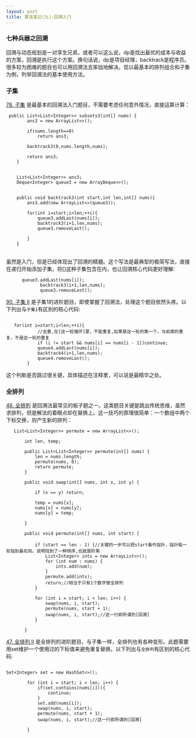 ```yaml
---
layout: post
title: 算法笔记(九):回溯入门
---
```


### 七种兵器之回溯
回溯与动态规划是一对孪生兄弟，或者可以这么说，dp是找出最优的成本与收益的方案，回溯是执行这个方案。换句话说，dp是项目经理，backtrack是程序员。很多较为困难的题目也可以用回溯法去笨拙地解决。现以最基本的排列组合和子集为例，列举回溯法的基本使用方法。



### 子集

[78. 子集](https://leetcode-cn.com/problems/subsets/) 是最基本的回溯法入门题目，不需要考虑任何意外情况，直接运算计算：<br>
```
 public List<List<Integer>> subsets3(int[] nums) {
        ans3 = new ArrayList<>();

        if(nums.length==0)
            return ans3;

        backtrack3(0,nums.length,nums);

        return ans3;
    }


    List<List<Integer>> ans3;
    Deque<Integer> queue3 = new ArrayDeque<>();


    public void backtrack3(int start,int len,int[] nums){
        ans3.add(new ArrayList<>(queue3));

        for(int i=start;i<len;++i){
            queue3.addLast(nums[i]);    
            backtrack3(i+1,len,nums);
            queue3.removeLast();

        }
    }
```
<br>
虽然是入门，但是已经体现出了回溯的精髓。这个写法是最典型的极简写法，直接在递归开始添加子集，将[]这种子集包含在内，也让回溯核心代码更好理解:

```
      queue3.addLast(nums[i]);    
             backtrack3(i+1,len,nums);
             queue3.removeLast();
```


[90. 子集 II](https://leetcode-cn.com/problems/subsets-ii/) 是子集1的进阶题目，即使掌握了回溯法，处理这个题目依然头疼。以下列出与`子集1`有区别的核心代码:

```

   for(int i=start;i<len;++i){
            //去重,在[这一轮循环]里，不能重复,如果是这一轮的第一个，与前面的重复，不是这一轮的重复
            if (i != start && nums[i] == nums[i - 1])continue;
            queue4.addLast(nums[i]);
            backtrack4(i+1,len,nums);
            queue4.removeLast();
        }

```
这个判断是否跳过很关键，具体描述在注释里，可以说是最精华之处。



### 全排列
[46. 全排列](https://leetcode-cn.com/problems/permutations/) 是回溯法最常见的板子题之一。这类题目关键是跳出传统思维，虽然求排列，但是解法的着眼点却在替换上。这一技巧的原理很简单：一个数组中两个下标交换，则产生新的排列：<br>

```
   List<List<Integer>> permute = new ArrayList<>();
   
       int len, temp;
   
       public List<List<Integer>> permute(int[] nums) {
           len = nums.length;
           permute(nums, 0);
           return permute;
       }
   
       public void swap(int[] nums, int x, int y) {
   
           if (x == y) return;
   
           temp = nums[x];
           nums[x] = nums[y];
           nums[y] = temp;
   
       }
   
       public void permute(int[] nums, int start) {
   
           if (start == len - 1) {//关键的一步可以把start看作指针，指针每一轮指到最右则，说明找到了一种排序,也就是阶乘
               List<Integer> ints = new ArrayList<>();
               for (int num : nums) {
                   ints.add(num);
               }
               permute.add(ints);
               return;//相当于只有1个数字做全排列
           }
   
           for (int i = start; i < len; i++) {
               swap(nums, i, start);
               permute(nums, start + 1);
               swap(nums, i, start);//这一行即所谓的[回溯]
           }
   
       }
```


[47. 全排列 II](https://leetcode-cn.com/problems/permutations-ii/) 是全排列的进阶题目，与子集一样，全排列也有各种变形。此题需要用set维护一个使用过的下标值来避免重复替换。以下列出与`全排列`有区别的核心代码:

```

Set<Integer> set = new HashSet<>();

        for (int i = start; i < len; i++) {
            if(set.contains(nums[i])){
                continue;
            }
            set.add(nums[i]);
            swap(nums, i, start);
            permute(nums, start + 1);
            swap(nums, i, start);//这一行即所谓的[回溯]

        }


```
